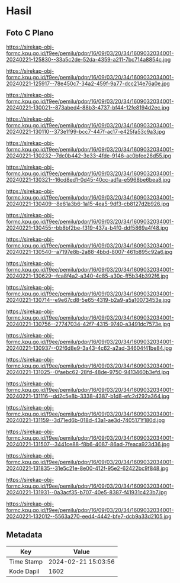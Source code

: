 # Hasil

## Foto C Plano

https://sirekap-obj-formc.kpu.go.id/f9ee/pemilu/pdpr/16/09/03/20/34/1609032034001-20240221-125830--33a5c2de-52da-4359-a211-7bc714a8854c.jpg

https://sirekap-obj-formc.kpu.go.id/f9ee/pemilu/pdpr/16/09/03/20/34/1609032034001-20240221-125917--78e450c7-34a2-459f-9a77-dcc214e76a0e.jpg

https://sirekap-obj-formc.kpu.go.id/f9ee/pemilu/pdpr/16/09/03/20/34/1609032034001-20240221-130021--873abed4-88b3-4737-bf44-12fe8194d2ec.jpg

https://sirekap-obj-formc.kpu.go.id/f9ee/pemilu/pdpr/16/09/03/20/34/1609032034001-20240221-130110--373e1f99-bcc7-447f-ac17-e425fa53c9a3.jpg

https://sirekap-obj-formc.kpu.go.id/f9ee/pemilu/pdpr/16/09/03/20/34/1609032034001-20240221-130232--7dc0b442-3e33-4fde-9146-ac0bfee26d55.jpg

https://sirekap-obj-formc.kpu.go.id/f9ee/pemilu/pdpr/16/09/03/20/34/1609032034001-20240221-130321--16cd8ed1-0d45-40cc-ad1a-e5968be6bea8.jpg

https://sirekap-obj-formc.kpu.go.id/f9ee/pemilu/pdpr/16/09/03/20/34/1609032034001-20240221-130409--8e61a3b6-1a15-4ea5-9df3-cb8127d2b926.jpg

https://sirekap-obj-formc.kpu.go.id/f9ee/pemilu/pdpr/16/09/03/20/34/1609032034001-20240221-130455--bb8bf2be-f319-437a-b4f0-ddf5869a4f48.jpg

https://sirekap-obj-formc.kpu.go.id/f9ee/pemilu/pdpr/16/09/03/20/34/1609032034001-20240221-130540--a7197e8b-2a88-4bbd-8007-461b895c92a6.jpg

https://sirekap-obj-formc.kpu.go.id/f9ee/pemilu/pdpr/16/09/03/20/34/1609032034001-20240221-130629--fca8f4a2-a340-4c85-a30c-ff5b34b392f6.jpg

https://sirekap-obj-formc.kpu.go.id/f9ee/pemilu/pdpr/16/09/03/20/34/1609032034001-20240221-130714--e9e67cd8-5e65-4319-b2a9-a5a10073453e.jpg

https://sirekap-obj-formc.kpu.go.id/f9ee/pemilu/pdpr/16/09/03/20/34/1609032034001-20240221-130756--27747034-42f7-4315-9740-a3491dc7573e.jpg

https://sirekap-obj-formc.kpu.go.id/f9ee/pemilu/pdpr/16/09/03/20/34/1609032034001-20240221-130937--02f6d8e9-3a43-4c62-a2ad-34604f41be84.jpg

https://sirekap-obj-formc.kpu.go.id/f9ee/pemilu/pdpr/16/09/03/20/34/1609032034001-20240221-131025--0faebc62-28fd-48de-9750-9413460b3efd.jpg

https://sirekap-obj-formc.kpu.go.id/f9ee/pemilu/pdpr/16/09/03/20/34/1609032034001-20240221-131116--dd2c5e8b-3338-4387-b1d8-efc2d292a364.jpg

https://sirekap-obj-formc.kpu.go.id/f9ee/pemilu/pdpr/16/09/03/20/34/1609032034001-20240221-131159--3d71ed6b-018d-43a1-ae3d-7405171f180d.jpg

https://sirekap-obj-formc.kpu.go.id/f9ee/pemilu/pdpr/16/09/03/20/34/1609032034001-20240221-131507--3441ce88-f8b6-4087-86ad-7feaca923d36.jpg

https://sirekap-obj-formc.kpu.go.id/f9ee/pemilu/pdpr/16/09/03/20/34/1609032034001-20240221-131835--31e5c21e-8e00-412f-95e2-62422bc9f848.jpg

https://sirekap-obj-formc.kpu.go.id/f9ee/pemilu/pdpr/16/09/03/20/34/1609032034001-20240221-131931--0a3acf35-b707-40e5-8387-f41931c423b7.jpg

https://sirekap-obj-formc.kpu.go.id/f9ee/pemilu/pdpr/16/09/03/20/34/1609032034001-20240221-132012--5563a270-eed4-4442-bfe7-dcb9a33d2105.jpg


## Metadata

| Key        | Value               |
| ---------- | ------------------- |
| Time Stamp | 2024-02-21 15:03:56 |
| Kode Dapil | 1602                |



